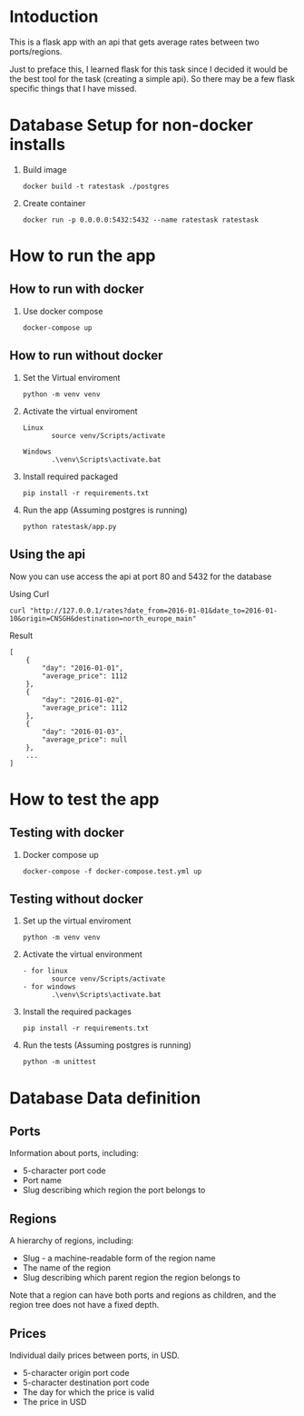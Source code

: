 # Intoduction
This is a flask app with an api that gets average rates between two ports/regions.

Just to preface this, I learned flask for this task since I decided it would be the best tool for the task (creating a simple api). So there may be a few flask specific things that I have missed.

# Database Setup for non-docker installs

1. Build image
   
       docker build -t ratestask ./postgres

2. Create container
   
       docker run -p 0.0.0.0:5432:5432 --name ratestask ratestask

# How to run the app

## How to run with docker
1. Use docker compose
        
       docker-compose up

## How to run without docker
1. Set the Virtual enviroment

       python -m venv venv

2. Activate the virtual enviroment
   
       Linux
              source venv/Scripts/activate 
       
       Windows
              .\venv\Scripts\activate.bat

3. Install required packaged

       pip install -r requirements.txt
    
4. Run the app (Assuming postgres is running)

       python ratestask/app.py

## Using the api
Now you can use access the api at port 80 and 5432 for the database

Using Curl

    curl "http://127.0.0.1/rates?date_from=2016-01-01&date_to=2016-01-10&origin=CNSGH&destination=north_europe_main"

Result

    [
        {
            "day": "2016-01-01",
            "average_price": 1112
        },
        {
            "day": "2016-01-02",
            "average_price": 1112
        },
        {
            "day": "2016-01-03",
            "average_price": null
        },
        ...
    ]

# How to test the app

## Testing with docker
1. Docker compose up

       docker-compose -f docker-compose.test.yml up


## Testing without docker

1. Set up the virtual enviroment

       python -m venv venv

2. Activate the virtual environment

       - for linux
              source venv/Scripts/activate
       - for windows
              .\venv\Scripts\activate.bat

3. Install the required packages

       pip install -r requirements.txt
    
4. Run the tests (Assuming postgres is running)

       python -m unittest

# Database Data definition

<!-- We are providing you with a small set of simplified real-world data. A
database dump is provided that includes the following information: -->

## Ports

Information about ports, including:

* 5-character port code
* Port name
* Slug describing which region the port belongs to

## Regions

A hierarchy of regions, including:

* Slug - a machine-readable form of the region name
* The name of the region
* Slug describing which parent region the region belongs to

Note that a region can have both ports and regions as children, and the region
tree does not have a fixed depth.

## Prices

Individual daily prices between ports, in USD.

* 5-character origin port code
* 5-character destination port code
* The day for which the price is valid
* The price in USD

